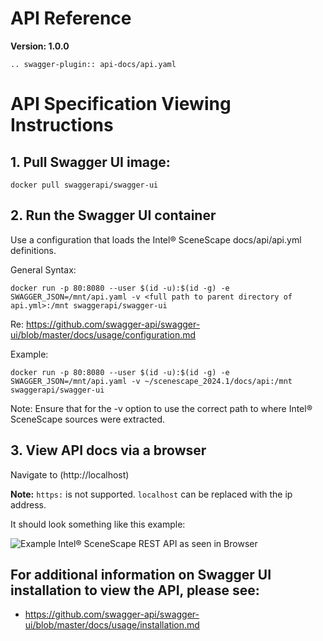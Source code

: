 # API Reference
**Version: 1.0.0**

```{eval-rst}
.. swagger-plugin:: api-docs/api.yaml
```

# API Specification Viewing Instructions
## 1.  Pull Swagger UI image:
```
docker pull swaggerapi/swagger-ui
```
## 2.  Run the Swagger UI container
Use a configuration that loads the Intel® SceneScape docs/api/api.yml definitions.

General Syntax:
```
docker run -p 80:8080 --user $(id -u):$(id -g) -e SWAGGER_JSON=/mnt/api.yaml -v <full path to parent directory of api.yml>:/mnt swaggerapi/swagger-ui
```
Re: https://github.com/swagger-api/swagger-ui/blob/master/docs/usage/configuration.md

Example:
```
docker run -p 80:8080 --user $(id -u):$(id -g) -e SWAGGER_JSON=/mnt/api.yaml -v ~/scenescape_2024.1/docs/api:/mnt swaggerapi/swagger-ui
```
Note: Ensure that for the -v option to use the correct path to where Intel® SceneScape sources were extracted.

## 3.  View API docs via a browser

Navigate to (http://localhost)

**Note:** `https:` is not supported.  `localhost` can be replaced with the ip address.

It should look something like this example:

![Example Intel® SceneScape REST API as seen in Browser](api-docs/images/SceneScape_REST_API_swagger_example_view.png "Example")

## For additional information on Swagger UI installation to view the API, please see:
* https://github.com/swagger-api/swagger-ui/blob/master/docs/usage/installation.md
